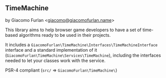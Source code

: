 TimeMachine
---

by Giacomo Furlan <[giacomo@giacomofurlan.name](mailto:giacomo@giacomofurlan.name)>

This library aims to help browser game developers to have a set of time-based algorithms ready to be used in their projects.

It includes a `GiacomoFurlan\TimeMachine\Interfaces\TimeMachineInterface` interface and a standard implementation of it (`GiacomoFurlan\TimeMachine\Services\TimeMachine`), including the interfaces needed to let your classes work with the service.

PSR-4 compliant (`src/` => `GiacomoFurlan\TimeMachine\`)
